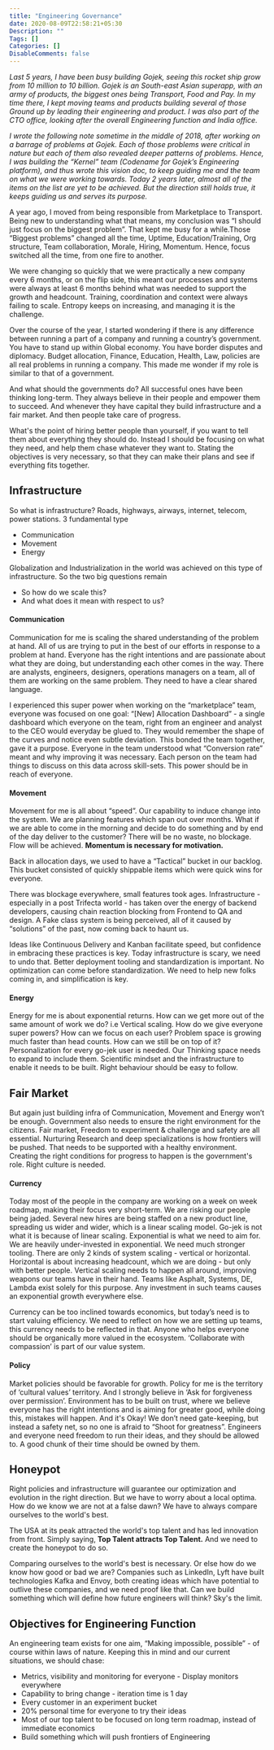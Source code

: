 ```yaml
---
title: "Engineering Governance"
date: 2020-08-09T22:58:21+05:30
Description: ""
Tags: []
Categories: []
DisableComments: false
---
```


*Last 5 years, I have been busy building Gojek, seeing this rocket ship grow from 10 million to 10 billion. Gojek is an South-east Asian superapp, with an army of products, the biggest ones being Transport, Food and Pay. In my time there, I kept moving teams and products building several of those Ground up by leading their engineering and product. I was also part of the CTO office, looking after the overall Engineering function and India office.*

*I wrote the following note sometime in the middle of 2018, after working on a barrage of problems at Gojek. Each of those problems were critical in nature but each of them also revealed deeper patterns of problems. Hence, I was building the “Kernel” team (Codename for Gojek’s Engineering platform), and thus wrote this vision doc, to keep guiding me and the team on what we were working towards. Today 2 years later, almost all of the items on the list are yet to be achieved. But the direction still holds true, it keeps guiding us and serves its purpose.*

A year ago, I moved from being responsible from Marketplace to Transport. Being new to understanding what that means, my conclusion was “I should just focus on the biggest problem”. That kept me busy for a while.Those “Biggest problems” changed all the time, Uptime, Education/Training, Org structure, Team collaboration, Morale, Hiring, Momentum. Hence, focus switched all the time, from one fire to another.

We were changing so quickly that we were practically a new company every 6 months, or on the flip side, this meant our processes and systems were always at least 6 months behind what was needed to support the growth and headcount. Training, coordination and context were always failing to scale. Entropy keeps on increasing, and managing it is the challenge.

Over the course of the year, I started wondering if there is any difference between running a part of a company and running a country’s government. You have to stand up within Global economy. You have border disputes and diplomacy. Budget allocation, Finance, Education, Health, Law, policies are all real problems in running a company. This made me wonder if my role is similar to that of a government.

And what should the governments do? All successful ones have been thinking long-term. They always believe in their people and empower them to succeed. And whenever they have capital they build infrastructure and a fair market. And then people take care of progress.

What's the point of hiring better people than yourself, if you want to tell them about everything they should do. Instead I should be focusing on what they need, and help them chase whatever they want to. Stating the objectives is very necessary, so that they can make their plans and see if everything fits together.

## Infrastructure

So what is infrastructure? Roads, highways, airways, internet, telecom, power stations. 3 fundamental type
* Communication
* Movement
* Energy

Globalization and Industrialization in the world was achieved on this type of infrastructure. So the two big questions remain
* So how do we scale this?
* And what does it mean with respect to us?

#### Communication

Communication for me is scaling the shared understanding of the problem at hand. All of us are trying to put in the best of our efforts in response to a problem at hand. Everyone has the right intentions and are passionate about what they are doing, but understanding each other comes in the way. There are analysts, engineers, designers, operations managers on a team, all of them are working on the same problem. They need to have a clear shared language.

I experienced this super power when working on the “marketplace” team, everyone was focused on one goal: “[New] Allocation Dashboard” - a single dashboard which everyone on the team, right from an engineer and analyst to the CEO would everyday be glued to. They would remember the shape of the curves and notice even subtle deviation. This bonded the team together, gave it a purpose. Everyone in the team understood what “Conversion rate” meant and why improving it was necessary. Each person on the team had things to discuss on this data across skill-sets. This power should be in reach of everyone.

#### Movement

Movement for me is all about “speed”. Our capability to induce change into the system. We are planning features which span out over months. What if we are able to come in the morning and decide to do something and by end of the day deliver to the customer? There will be no waste, no blockage. Flow will be achieved. **Momentum is necessary for motivation.**

Back in allocation days, we used to have a “Tactical” bucket in our backlog. This bucket consisted of quickly shippable items which were quick wins for everyone.

There was blockage everywhere, small features took ages. Infrastructure - especially in a post Trifecta world - has taken over the energy of backend developers, causing chain reaction blocking from Frontend to QA and design. A Fake class system is being perceived, all of it caused by “solutions” of the past, now coming back to haunt us.

Ideas like Continuous Delivery and Kanban facilitate speed, but confidence in embracing these practices is key. Today infrastructure is scary, we need to undo that. Better deployment tooling and standardization is important. No optimization can come before standardization. We need to help new folks coming in, and simplification is key.

#### Energy

Energy for me is about exponential returns. How can we get more out of the same amount of work we do? i.e Vertical scaling. How do we give everyone super powers? How can we focus on each user? Problem space is growing much faster than head counts. How can we still be on top of it? Personalization for every go-jek user is needed. Our Thinking space needs to expand to include them. Scientific mindset and the infrastructure to enable it needs to be built. Right behaviour should be easy to follow.

## Fair Market

But again just building infra of Communication, Movement and Energy won’t be enough. Government also needs to ensure the right environment for the citizens. Fair market, Freedom to experiment & challenge and safety are all essential. Nurturing Research and deep specializations is how frontiers will be pushed. That needs to be supported with a healthy environment. Creating the right conditions for progress to happen is the government's role. Right culture is needed.

#### Currency

Today most of the people in the company are working on a week on week roadmap, making their focus very short-term. We are risking our people being jaded. Several new hires are being staffed on a new product line, spreading us wider and wider, which is a linear scaling model. Go-jek is not what it is because of linear scaling. Exponential is what we need to aim for. We are heavily under-invested in exponential. We need much stronger tooling. There are only 2 kinds of system scaling - vertical or horizontal. Horizontal is about increasing headcount, which we are doing - but only with better people. Vertical scaling needs to happen all around, improving weapons our teams have in their hand. Teams like Asphalt, Systems, DE, Lambda exist solely for this purpose. Any investment  in such teams causes an exponential growth everywhere else.

Currency can be too inclined towards economics, but today’s need is to start valuing efficiency. We need to reflect on how we are setting up teams, this currency needs to be reflected in that. Anyone who helps everyone should be organically more valued in the ecosystem. ‘Collaborate with compassion’ is part of our value system.

#### Policy

Market policies should be favorable for growth. Policy for me is the territory of ‘cultural values’ territory. And I strongly believe in ‘Ask for forgiveness over permission’. Environment has to be built on trust, where we believe everyone has the right intentions and is aiming for greater good, while doing this, mistakes will happen. And it's Okay! We don’t need gate-keeping, but instead a safety net, so no one is afraid to “Shoot for greatness”. Engineers and everyone need freedom to run their ideas, and they should be allowed to. A good chunk of their time should be owned by them.

## Honeypot

Right policies and infrastructure will guarantee our optimization and evolution in the right direction. But we have to worry about a local optima. How do we know we are not at a false dawn? We have to always compare ourselves to the world's best.

The USA at its peak attracted the world's top talent and has led innovation from front. Simply saying, **Top Talent attracts Top Talent.** And we need to create the honeypot to do so.

Comparing ourselves to the world's best is necessary. Or else how do we know how good or bad we are? Companies such as LinkedIn, Lyft have built technologies Kafka and Envoy, both creating ideas which have potential to outlive these companies, and we need proof like that. Can we build something which will define how future engineers will think? Sky's the limit.

## Objectives for Engineering Function

An engineering team exists for one aim, “Making impossible, possible” - of course within laws of nature. Keeping this in mind and our current situations, we should chase:
* Metrics, visibility and monitoring for everyone - Display monitors everywhere
* Capability to bring change - iteration time is 1 day
* Every customer in an experiment bucket
* 20% personal time for everyone to try their ideas
* Most of our top talent to be focused on long term roadmap, instead of immediate economics
* Build something which will push frontiers of Engineering

